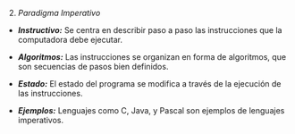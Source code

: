 2. *Paradigma Imperativo*

- ***Instructivo:*** Se centra en describir paso a paso las instrucciones que la computadora debe ejecutar.

- ***Algoritmos:*** Las instrucciones se organizan en forma de algoritmos, que son secuencias de pasos bien definidos.

- ***Estado:*** El estado del programa se modifica a través de la ejecución de las instrucciones.

- ***Ejemplos:*** Lenguajes como C, Java, y Pascal son ejemplos de lenguajes imperativos.